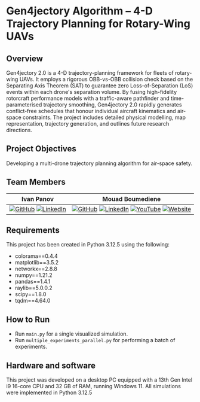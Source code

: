 # Gen4jectory Algorithm – 4-D Trajectory Planning for Rotary-Wing UAVs

## Overview
Gen4jectory 2.0 is a 4-D trajectory-planning framework for fleets of rotary-wing UAVs. It employs a rigorous OBB-vs-OBB collision check based on the Separating Axis Theorem (SAT) to guarantee zero Loss-of-Separation (LoS) events within each drone's separation volume. By fusing high-fidelity rotorcraft performance models with a traffic-aware pathfinder and time-parameterised trajectory smoothing, Gen4jectory 2.0 rapidly generates conflict-free schedules that honour individual aircraft kinematics and air-space constraints. The project includes detailed physical modelling, map representation, trajectory generation, and outlines future research directions.
## Project Objectives
Developing a multi-drone trajectory planning algorithm for air-space safety.

## Team Members
| Ivan Panov | Mouad Boumediene |
|:--------------------------------:|:----------------------------------------:|
| [![GitHub](https://img.shields.io/badge/-GitHub-181717?style=flat-square&logo=github&logoColor=white)](https://github.com/SkyIvanCoding) [![LinkedIn](https://img.shields.io/badge/-LinkedIn-0077B5?style=flat-square&logo=linkedin&logoColor=white)](https://www.linkedin.com/in/ivan-panov-0ba21476/) | [![GitHub](https://img.shields.io/badge/-GitHub-181717?style=flat-square&logo=github&logoColor=white)](https://github.com/mouad-boumediene) [![LinkedIn](https://img.shields.io/badge/-LinkedIn-0077B5?style=flat-square&logo=linkedin&logoColor=white)](https://www.linkedin.com/in/mouad-boumediene/) [![YouTube](https://img.shields.io/badge/-YouTube-FF0000?style=flat-square&logo=youtube&logoColor=white)](https://www.youtube.com/channel/UCxeDM47jeD0CQTCTHJPzZaw) [![Website](https://img.shields.io/badge/-Website-000000?style=flat-square&logo=web&logoColor=white)](https://mouadboumediene.com) |

## Requirements
This project has been created in Python 3.12.5 using the following:

- colorama==0.4.4
- matplotlib==3.5.2
- networkx==2.8.8
- numpy==1.21.2
- pandas==1.4.1
- raylib==5.0.0.2
- scipy==1.8.0
- tqdm==4.64.0

## How to Run
- Run `main.py` for a single visualized simulation.
- Run `multiple_experiments_parallel.py` for performing a batch of experiments.
  
## Hardware and software
This project was developed on a desktop PC equipped with a 13th Gen Intel i9 16-core CPU and 32 GB of RAM, running Windows 11.
All simulations were implemented in Python 3.12.5
